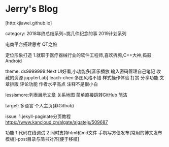 # Jerry's Blog
[http:kjiawei.github.io]

category:
2018年终总结系列~挑几件纪念的事
2019计划系列

电商平台搭建思考
QT之旅


定位形象打造
1.就职于医疗器械行业的软件工程师,喜欢折腾,C++大神,捣鼓Android

theme:
ds9999999:Next UI好看,小功能多[音乐播放 输入密码管理自己笔记 收藏的资源 jupyterLab]
leach-chen:多图风格不错 样式操作体验 打赏 分享功能 文章排版 评论功能
作者水平高点 注释不是很小白

lessismore:列表展示文章 关系地图 菜单直接跳转GitHub 简洁


target:
多语言 个人主页(非Github)

issue:
1.jekyll-paginate分页教程 https://www.kancloud.cn/algate/algatejs/509687

功能
1.代码在线调试
2.同时支持html和md文件 手机写方便发布[常用的博文发布模板]-post目录与简书对齐[便于移植]
